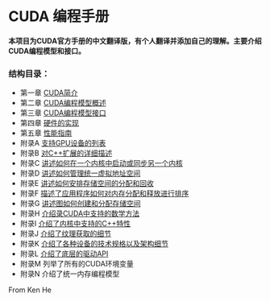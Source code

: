 # CUDA 编程手册
#### 本项目为CUDA官方手册的中文翻译版，有个人翻译并添加自己的理解。主要介绍CUDA编程模型和接口。


### 结构目录：
* 第一章 [CUDA简介](第1章CUDA简介/第一章-CUDA简介.md)
* 第二章 [CUDA编程模型概述](第2章CUDA编程模型概述/第二章CUDA编程模型概述.md)
* 第三章 [CUDA编程模型接口](第3章编程接口/第三章编程接口.md)
* 第四章 [硬件的实现](第4章硬件实现/第四章硬件实现.md)
* 第五章 [性能指南](第5章性能指南/第五章性能指南.md)
* 附录A  [支持GPU设备的列表](附录A支持GPU设备列表/附录A支持GPU设备列表.md)
* 附录B  [对C++扩展的详细描述](附录B对C++扩展的详细描述/附录B对C++扩展的详细描述.md)
* 附录C  [讲述如何在一个内核中启动或同步另一个内核](附录C协作组/附录C协作组.md)
* 附录D  [讲述如何管理统一虚拟地址空间](附录E虚拟内存管理/附录E虚拟内存管理.md)
* 附录E  [讲述如何安排存储空间的分配和回收](附录E虚拟内存管理/附录E虚拟内存管理.md)
* 附录F  [描述了应用程序如何对内存分配和释放进行排序](附录F流序内存分配/附录F流序内存分配.md)
* 附录G  [讲述图如何创建和分配存储空间](附录G图内存结点/附录G图内存结点.md)
* 附录H  [介绍录CUDA中支持的数学方法](附录H数学方法/附录H数学方法.md)
* 附录I  [介绍了内核中支持的C++特性](附录I_C++语言支持/附录I_C++语言支持.md)
* 附录J  [介绍了纹理获取的细节](附录J纹理获取/附录J纹理获取.md)
* 附录K  [介绍了各种设备的技术规格以及架构细节](附录K_CUDA计算能力/附录K_CUDA计算能力.md)
* 附录L  [介绍了底层的驱动API](附录L_CUDA底层驱动API\附录L_CUDA底层驱动API.md)
* 附录M  列举了所有的CUDA环境变量
* 附录N  介绍了统一内存编程模型


From Ken He


